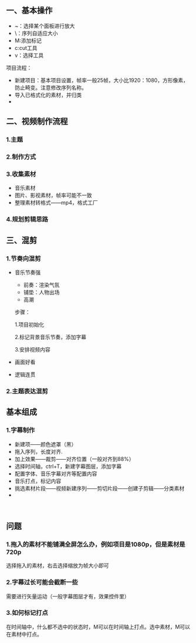 ## 一、基本操作

- ~：选择某个面板进行放大
- \：序列自适应大小
- M:添加标记
- c:cut工具
- v：选择工具

项目流程：

- 新建项目：基本项目设置，帧率一般25帧，大小比1920：1080，方形像素，防止畸变。注意修改序列名称。
- 导入已格式化的素材，并归类
- 

## 二、视频制作流程

### 1.主题

### 2.制作方式

### 3.收集素材

- 音乐素材
- 图片、影视素材，帧率可能不一致
- 整理素材转格式——mp4，格式工厂

### 4.规划剪辑思路

## 三、混剪

### 1.节奏向混剪

- 音乐节奏强

  - 前奏：渲染气氛
  - 铺垫：人物出场
  - 高潮

  步骤：

  1.项目初始化

  2.标记背景音乐节奏，添加字幕

  3.安排视频内容

- 画面好看

- 逻辑连贯



### 2.主题表达混剪





## 基本组成

### 1.字幕制作

- 新建项——颜色遮罩（黑）
- 拖入序列，长度对齐.
- 加上效果——裁剪——对齐位置（一般对齐到88%）
- 选择时间轴，ctrl+T，新建字幕图层，添加字幕
- 配置字体、音乐字幕对齐等配置内容
- 音乐打点，标记内容
- 挑选素材片段——视频新建序列——剪切片段——创建子剪辑——分类素材
- 

​                                                                                                                                                                                                                                                                                                                                                                                                                                                                                                                                                                                                                                                                                                                                                                                                                                                                                                                                                                                                                                                                                                                                                                                                                                                                                                                                                                                                                                                                                                                                                                                                                                                                                                                                                                                                                                                                                                                                                                                                                                                                                                                                                                                                                                                                                                                                                                                                                                                                                                                                                                                                                                                                                                                                                   

## 问题

### 1.拖入的素材不能铺满全屏怎么办，例如项目是1080p，但是素材是720p

选择拖入的素材，右击选择缩放为帧大小即可

### 2.字幕过长可能会截断一些

需要进行矢量运动（一般字幕图层才有，效果控件里）

### 3.如何标记打点

在时间轴中，什么都不选中的状态时，M可以在时间轴上打点。选中素材，M可以在素材中打点。
